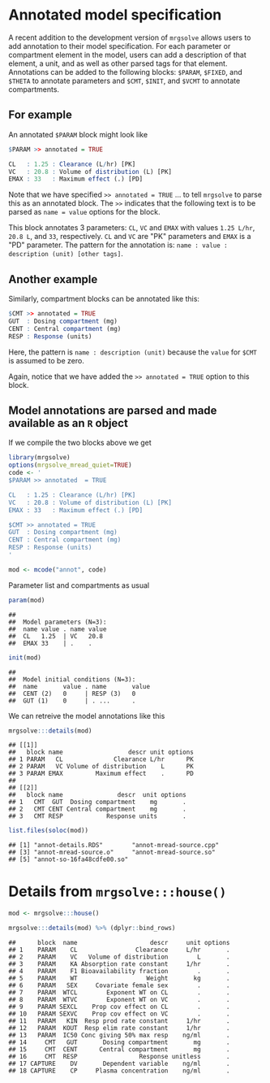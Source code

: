 Annotated model specification
=============================

A recent addition to the development version of `mrgsolve` allows users to add annotation to their model specification. For each parameter or compartment element in the model, users can add a description of that element, a unit, and as well as other parsed tags for that element. Annotations can be added to the following blocks: `$PARAM`, `$FIXED`, and `$THETA` to annotate parameters and `$CMT`, `$INIT`, and `$VCMT` to annotate compartments.

For example
-----------

An annotated `$PARAM` block might look like

``` r
$PARAM >> annotated = TRUE

CL   : 1.25 : Clearance (L/hr) [PK]
VC   : 20.8 : Volume of distribution (L) [PK]
EMAX : 33   : Maximum effect (.) [PD]
```

Note that we have specified `>> annotated = TRUE` ... to tell `mrgsolve` to parse this as an annotated block. The `>>` indicates that the following text is to be parsed as `name = value` options for the block.

This block annotates 3 parameters: `CL`, `VC` and `EMAX` with values `1.25 L/hr`, `20.8 L`, and `33`, respectively. `CL` and `VC` are "PK" parameters and `EMAX` is a "PD" parameter. The pattern for the annotation is: `name : value : description (unit) [other tags]`.

Another example
---------------

Similarly, compartment blocks can be annotated like this:

``` r
$CMT >> annotated = TRUE
GUT  : Dosing compartment (mg)
CENT : Central compartment (mg) 
RESP : Response (units)
```

Here, the pattern is `name : description (unit)` because the `value` for `$CMT` is assumed to be zero.

Again, notice that we have added the `>> annotated = TRUE` option to this block.

Model annotations are parsed and made available as an `R` object
----------------------------------------------------------------

If we compile the two blocks above we get

``` r
library(mrgsolve)
options(mrgsolve_mread_quiet=TRUE)
code <- '
$PARAM >> annotated  = TRUE

CL   : 1.25 : Clearance (L/hr) [PK]
VC   : 20.8 : Volume of distribution (L) [PK]
EMAX : 33   : Maximum effect (.) [PD]

$CMT >> annotated = TRUE
GUT  : Dosing compartment (mg)
CENT : Central compartment (mg) 
RESP : Response (units)
'
```

``` r
mod <- mcode("annot", code)
```

Parameter list and compartments as usual

``` r
param(mod)
```

    ## 
    ##  Model parameters (N=3):
    ##  name value . name value
    ##  CL   1.25  | VC   20.8 
    ##  EMAX 33    | .    .

``` r
init(mod)
```

    ## 
    ##  Model initial conditions (N=3):
    ##  name       value . name       value
    ##  CENT (2)   0     | RESP (3)   0    
    ##  GUT (1)    0     | . ...      .

We can retreive the model annotations like this

``` r
mrgsolve:::details(mod) 
```

    ## [[1]]
    ##   block name                  descr unit options
    ## 1 PARAM   CL              Clearance L/hr      PK
    ## 2 PARAM   VC Volume of distribution    L      PK
    ## 3 PARAM EMAX         Maximum effect    .      PD
    ## 
    ## [[2]]
    ##   block name               descr  unit options
    ## 1   CMT  GUT  Dosing compartment    mg       .
    ## 2   CMT CENT Central compartment    mg       .
    ## 3   CMT RESP            Response units       .

``` r
list.files(soloc(mod))
```

    ## [1] "annot-details.RDS"        "annot-mread-source.cpp"  
    ## [3] "annot-mread-source.o"     "annot-mread-source.so"   
    ## [5] "annot-so-16fa48cdfe00.so"

Details from `mrgsolve:::house()`
=================================

``` r
mod <- mrgsolve:::house()

mrgsolve:::details(mod) %>% (dplyr::bind_rows)
```

    ##      block  name                    descr     unit options
    ## 1    PARAM    CL                Clearance     L/hr       .
    ## 2    PARAM    VC   Volume of distribution        L       .
    ## 3    PARAM    KA Absorption rate constant     1/hr       .
    ## 4    PARAM    F1 Bioavailability fraction        .       .
    ## 5    PARAM    WT                   Weight       kg       .
    ## 6    PARAM   SEX     Covariate female sex        .       .
    ## 7    PARAM  WTCL        Exponent WT on CL        .       .
    ## 8    PARAM  WTVC        Exponent WT on VC        .       .
    ## 9    PARAM SEXCL    Prop cov effect on CL        .       .
    ## 10   PARAM SEXVC    Prop cov effect on VC        .       .
    ## 11   PARAM   KIN  Resp prod rate constant     1/hr       .
    ## 12   PARAM  KOUT  Resp elim rate constant     1/hr       .
    ## 13   PARAM  IC50 Conc giving 50% max resp    ng/ml       .
    ## 14     CMT   GUT       Dosing compartment       mg       .
    ## 15     CMT  CENT      Central compartment       mg       .
    ## 16     CMT  RESP                 Response unitless       .
    ## 17 CAPTURE    DV       Dependent variable    ng/ml       .
    ## 18 CAPTURE    CP     Plasma concentration    ng/ml       .

